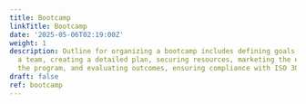 ```yaml
---
title: Bootcamp
linkTitle: Bootcamp
date: '2025-05-06T02:19:00Z'
weight: 1
description: Outline for organizing a bootcamp includes defining goals, assembling
  a team, creating a detailed plan, securing resources, marketing the event, executing
  the program, and evaluating outcomes, ensuring compliance with ISO 30401 standards.
draft: false
ref: bootcamp
---
```


